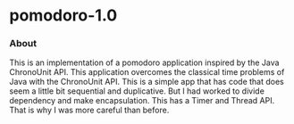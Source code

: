 # pomodoro-1.0

### About

This is an implementation of a pomodoro application inspired by the Java ChronoUnit API. This application overcomes the classical time problems of Java with the ChronoUnit API. This is a simple app that has code that does seem a little bit sequential and duplicative. But I had worked to divide dependency and make encapsulation. This has a Timer and Thread API. That is why I was more careful than before.
